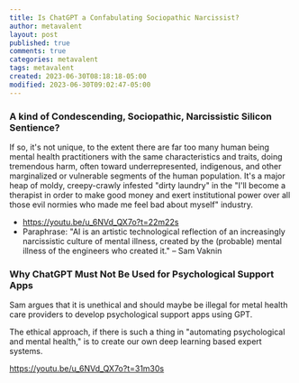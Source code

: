 ```yaml
---
title: Is ChatGPT a Confabulating Sociopathic Narcissist?
author: metavalent
layout: post
published: true
comments: true
categories: metavalent
tags: metavalent
created: 2023-06-30T08:18:18-05:00
modified: 2023-06-30T09:02:47-05:00
---
```


### A kind of Condescending, Sociopathic, Narcissistic Silicon Sentience?

If so, it's not unique, to the extent there are far too many human being mental health practitioners with the same characteristics and traits, doing tremendous harm, often toward underrepresented, indigenous, and other marginalized or vulnerable segments of the human population. It's a major heap of moldy, creepy-crawly infested "dirty laundry" in the "I'll become a therapist in order to make good money and exert institutional power over all those evil normies who made me feel bad about myself" industry.

* https://youtu.be/u_6NVd_QX7o?t=22m22s
* Paraphrase: "AI is an artistic technological reflection of an increasingly narcissistic culture of mental illness, created by the (probable) mental illness of the engineers who created it." – Sam Vaknin

### Why ChatGPT Must Not Be Used for Psychological Support Apps

Sam argues that it is unethical and should maybe be illegal for metal health care providers to develop psychological support apps using GPT. 

The ethical approach, if there is such a thing in "automating psychological and mental health," is to create our own deep learning based expert systems.

https://youtu.be/u_6NVd_QX7o?t=31m30s

